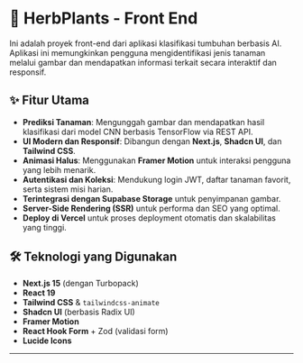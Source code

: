 # 🌿 HerbPlants - Front End

Ini adalah proyek front-end dari aplikasi klasifikasi tumbuhan berbasis AI. Aplikasi ini memungkinkan pengguna mengidentifikasi jenis tanaman melalui gambar dan mendapatkan informasi terkait secara interaktif dan responsif.

## ✨ Fitur Utama

- **Prediksi Tanaman**: Mengunggah gambar dan mendapatkan hasil klasifikasi dari model CNN berbasis TensorFlow via REST API.
- **UI Modern dan Responsif**: Dibangun dengan **Next.js**, **Shadcn UI**, dan **Tailwind CSS**.
- **Animasi Halus**: Menggunakan **Framer Motion** untuk interaksi pengguna yang lebih menarik.
- **Autentikasi dan Koleksi**: Mendukung login JWT, daftar tanaman favorit, serta sistem misi harian.
- **Terintegrasi dengan Supabase Storage** untuk penyimpanan gambar.
- **Server-Side Rendering (SSR)** untuk performa dan SEO yang optimal.
- **Deploy di Vercel** untuk proses deployment otomatis dan skalabilitas yang tinggi.

## 🛠️ Teknologi yang Digunakan

- **Next.js 15** (dengan Turbopack)
- **React 19**
- **Tailwind CSS** & `tailwindcss-animate`
- **Shadcn UI** (berbasis Radix UI)
- **Framer Motion**
- **React Hook Form** + Zod (validasi form)
- **Lucide Icons**

---
